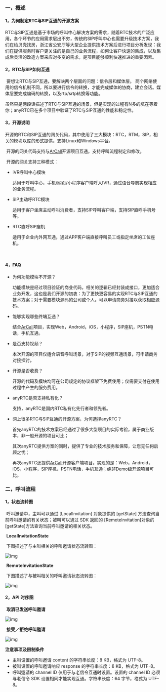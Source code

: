 ### 一，概述

#### 	1，为何制定RTC与SIP互通的开源方案

​	RTC与SIP互通是基于市场的呼叫中心解决方案的需求，随着RTC技术的广泛应用，各个环节的应用需求层出不穷，传统的SIP呼叫中心也需要升级技术方案，我们在给贝壳找房，浙江省公安厅等大型企业提供技术方案后进行项目分析发现：我们在提供服务时客户更关注的是自己的业务流程，如何让客户快速的集成，以及集成后灵活的改造方案来应对多变的需求，是项目能够顺利快速推进的重要因素。



#### 	2，RTC与SIP如何互通

​	要想让RTC与SIP互通，要解决两个层面的问题：信令层和媒体层。 两个网络使用的信令机制不同，所以要进行信令的转换，才能完成媒体的协商，建立会话。媒体层要完成编码的转换，以及rtp/srtp转换等功能。

​	虽然只是两段话描述了RTC与SIP互通的场景，但是实现的过程有N多的坑在等着你；anyRTC已在多个项目中验证了RTC与SIP互通的性能和稳定性。



#### 	3，开源说明

​	开源的RTC和SIP互通的网关代码，其中使用了三大模块：RTC，RTM，SIP，相关的模块以库的形式提供，支持Linux和Windows平台。

​	开源的网关代码支持与[ArCall](https://github.com/anyRTC-UseCase/ARCall)开源项目互通，支持呼叫流程制定和修改。

​	开源的网关支持三种模式：

 - IVR呼叫中心模块

   适用于呼叫中心，手机/网页/小程序客户端呼入IVR，通过语音导航实现相应的业务流程。

 - SIP主动呼RTC模块

   适用于客户坐席主动呼叫消费者，支持SIP呼叫客户端，支持SIP直呼手机号等。

 - RTC直呼SIP座机

   适用于企业内外网互通，通过APP客户端直接呼叫员工或指定坐席的工位座机。

​	

#### 	4，FAQ

 - 为何功能模块不开源？

   功能模块是经过项目验证的商业代码，相关的逻辑已经封装成接口，更加适合业务开发，这也是我们开源的初衷：为了更快更容易的实现RTC与SIP互通的技术方案；对于需要模块源码的公司或个人，可以申请商务对接以获取相应源码。

 - 能够实现哪些终端互通？

   结合[ArCall](https://github.com/anyRTC-UseCase/ARCall)项目，实现Web，Android，iOS，小程序，SIP座机，PSTN电话，手机互通。

 - 是否支持视频？

   本次开源的项目仅适合语音呼叫场景，对于SIP的视频互通场景，可申请商务对接探讨。

 - 开源是否收费？

   开源的代码及模块均可在公司规定的协议框架下免费使用；仅需要支付在使用过程中产生的服务费用。

 - anyRTC是否支持私有化？

   支持，anyRTC是国内RTC私有化先行者和领先者。

 - 网上很多RTC与SIP互通的开源方案，为何选择anyRTC？

   首先anyRTC的技术方案已经通过了很多大型项目的实际考验，属于商业版本，非一般开源的项目可比；

   其次anyRTC提供方案的同时，提供了专业的技术服务和保障，让您无任何后顾之忧；

   再次anyRTC还提供[ArCall](https://github.com/anyRTC-UseCase/ARCall)开源客户端项目，实现的是：Web，Android，iOS，小程序，SIP座机，PSTN电话，手机互通；绝非Demo级开源项目可比。

   

   

### 二，呼叫流程

#### 1，状态流转图

​	呼叫邀请中，主叫可以通过 [LocalInvitation] 对象提供的 [getState] 方法查询当前呼叫邀请的有关状态；被叫可以通过 SDK 返回的 [RemoteInvitation]对象的 [getState]方法查询当前呼叫邀请的相关状态。

​	**LocalInvitationState**

​	下图描述了与主叫相关的呼叫邀请状态流转图：

![img](https://web-cdn.agora.io/docs-files/1582270646018)

​	**RemoteInvitationState**

​	下图描述了与被叫相关的呼叫邀请状态流转图：

![img](https://web-cdn.agora.io/docs-files/1582270656158)

#### 2，API 时序图

​	**取消已发送呼叫邀请**

![img](https://web-cdn.agora.io/docs-files/1565426396109)

​	**接受／拒绝呼叫邀请**

![img](https://web-cdn.agora.io/docs-files/1565427974586)

**注意事项及限制条件**

- 主叫设置的呼叫邀请 content 的字符串长度：8 KB，格式为 UTF-8。
- 被叫设置的呼叫邀请响应 response 的字符串长度：8 KB，格式为 UTF-8。
- 呼叫邀请的 channel ID 仅用于与老信令互通时设置。设置的 channel ID 必须与老信令 SDK 设置相同才能实现互通。字符串长度：64 字节，格式为 UTF-8。